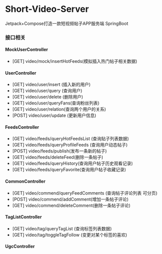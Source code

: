# Short-Video-Server

Jetpack+Compose打造一款短视频帖子APP服务端 SpringBoot

### 接口相关

#### MockUserController

- [GET] video/mock/insertHotFeeds(模拟插入热门帖子相关数据)

#### UserController

- [GET] video/user/insert (插入新的用户)
- [GET] video/user/query (查询用户)
- [GET] video/user/delete (删除用户)
- [GET] video/user/queryFans(查询粉丝列表)
- [GET] video/user/relation(查询两个用户的关系)
- [POST] video/user/update (更新用户信息)

#### FeedsController

- [GET] video/feeds/queryHotFeedsList (查询贴子列表数据)
- [GET] video/feeds/queryProfileFeeds (查询用户动态帖子)
- [POST] video/feeds/publish(发布一条新的帖子)
- [GET] video/feeds/deleteFeed(删除一条帖子)
- [GET] video/feeds/queryHistory(查询用户帖子历史观看记录)
- [GET] video/feeds/queryFavorite(查询用户帖子收藏记录)

#### CommonController

- [GET] video/commend/queryFeedComments (查询帖子评论列表 可分页)
- [POST] video/commend/addComment(增加一条帖子评论)
- [GET] video/commend/deleteComment(删除一条帖子评论)

#### TagListController

- [GET] video/tag/queryTagList (查询标签列表数据)
- [GET] video/tag/toggleTagFollow (变更对某个标签的喜欢)


#### UgcController

